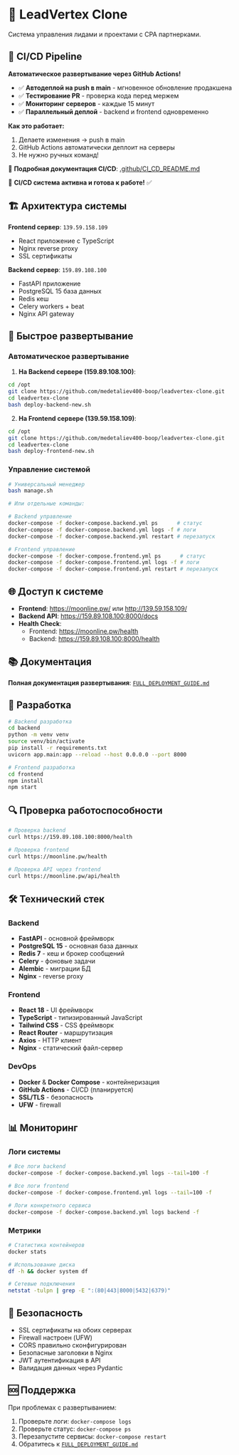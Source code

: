 # 🚀 LeadVertex Clone

Система управления лидами и проектами с CPA партнерками.

## 🔄 CI/CD Pipeline

**Автоматическое развертывание через GitHub Actions!**

- ✅ **Автодеплой на push в main** - мгновенное обновление продакшена
- ✅ **Тестирование PR** - проверка кода перед мержем
- ✅ **Мониторинг серверов** - каждые 15 минут
- ✅ **Параллельный деплой** - backend и frontend одновременно

**Как это работает:**
1. Делаете изменения → push в main
2. GitHub Actions автоматически деплоит на серверы
3. Не нужно ручных команд!

📖 **Подробная документация CI/CD**: [.github/CI_CD_README.md](.github/CI_CD_README.md)

🎯 **CI/CD система активна и готова к работе!** ✅

## 🏗️ Архитектура системы

**Frontend сервер**: `139.59.158.109`
- React приложение с TypeScript
- Nginx reverse proxy
- SSL сертификаты

**Backend сервер**: `159.89.108.100`
- FastAPI приложение
- PostgreSQL 15 база данных
- Redis кеш
- Celery workers + beat
- Nginx API gateway

## 🚀 Быстрое развертывание

### Автоматическое развертывание

1. **На Backend сервере (159.89.108.100)**:
```bash
cd /opt
git clone https://github.com/medetaliev400-boop/leadvertex-clone.git
cd leadvertex-clone
bash deploy-backend-new.sh
```

2. **На Frontend сервере (139.59.158.109)**:
```bash
cd /opt
git clone https://github.com/medetaliev400-boop/leadvertex-clone.git
cd leadvertex-clone
bash deploy-frontend-new.sh
```

### Управление системой

```bash
# Универсальный менеджер
bash manage.sh

# Или отдельные команды:

# Backend управление
docker-compose -f docker-compose.backend.yml ps      # статус
docker-compose -f docker-compose.backend.yml logs -f # логи
docker-compose -f docker-compose.backend.yml restart # перезапуск

# Frontend управление
docker-compose -f docker-compose.frontend.yml ps      # статус
docker-compose -f docker-compose.frontend.yml logs -f # логи
docker-compose -f docker-compose.frontend.yml restart # перезапуск
```

## 🌐 Доступ к системе

- **Frontend**: https://moonline.pw/ или http://139.59.158.109/
- **Backend API**: https://159.89.108.100:8000/docs
- **Health Check**: 
  - Frontend: https://moonline.pw/health
  - Backend: https://159.89.108.100:8000/health

## 📚 Документация

**Полная документация развертывания**: [`FULL_DEPLOYMENT_GUIDE.md`](FULL_DEPLOYMENT_GUIDE.md)

## 🔧 Разработка

```bash
# Backend разработка
cd backend
python -m venv venv
source venv/bin/activate
pip install -r requirements.txt
uvicorn app.main:app --reload --host 0.0.0.0 --port 8000

# Frontend разработка
cd frontend
npm install
npm start
```

## 🔍 Проверка работоспособности

```bash
# Проверка backend
curl https://159.89.108.100:8000/health

# Проверка frontend
curl https://moonline.pw/health

# Проверка API через frontend
curl https://moonline.pw/api/health
```

## 🛠️ Технический стек

### Backend
- **FastAPI** - основной фреймворк
- **PostgreSQL 15** - основная база данных
- **Redis 7** - кеш и брокер сообщений
- **Celery** - фоновые задачи
- **Alembic** - миграции БД
- **Nginx** - reverse proxy

### Frontend
- **React 18** - UI фреймворк
- **TypeScript** - типизированный JavaScript
- **Tailwind CSS** - CSS фреймворк
- **React Router** - маршрутизация
- **Axios** - HTTP клиент
- **Nginx** - статический файл-сервер

### DevOps
- **Docker** & **Docker Compose** - контейнеризация
- **GitHub Actions** - CI/CD (планируется)
- **SSL/TLS** - безопасность
- **UFW** - firewall

## 📊 Мониторинг

### Логи системы
```bash
# Все логи backend
docker-compose -f docker-compose.backend.yml logs --tail=100 -f

# Все логи frontend
docker-compose -f docker-compose.frontend.yml logs --tail=100 -f

# Логи конкретного сервиса
docker-compose -f docker-compose.backend.yml logs backend -f
```

### Метрики
```bash
# Статистика контейнеров
docker stats

# Использование диска
df -h && docker system df

# Сетевые подключения
netstat -tulpn | grep -E ":(80|443|8000|5432|6379)"
```

## 🔐 Безопасность

- SSL сертификаты на обоих серверах
- Firewall настроен (UFW)
- CORS правильно сконфигурирован
- Безопасные заголовки в Nginx
- JWT аутентификация в API
- Валидация данных через Pydantic

## 🆘 Поддержка

При проблемах с развертыванием:

1. Проверьте логи: `docker-compose logs`
2. Проверьте статус: `docker-compose ps`
3. Перезапустите сервисы: `docker-compose restart`
4. Обратитесь к [`FULL_DEPLOYMENT_GUIDE.md`](FULL_DEPLOYMENT_GUIDE.md)